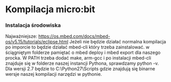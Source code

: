 # Kompilacja micro:bit #
### Instalacja środowiska ###
Najważniejsze:
https://os.mbed.com/docs/mbed-os/v5.15/tutorials/eclipse.html
Jeżeli nie będzie działać normalna kompilacja po imporcie to będzie działać mbed-cli
który trzeba zainstalować.
w ściągniętym folderze pamiętać o mbed deploy i mbed export dla naszego procka.
W PATH trzeba dodać make, arm-gcc i po instalacji mbed-cli znajduje się w folderze naszej instancji Pythona, sprawdzamy python -v. Dla wersji 2.7 będzie to C:\Python27\Scripts gdzie znajdują się binarne wersje naszej kompilacji narzędzi w pythonie.

